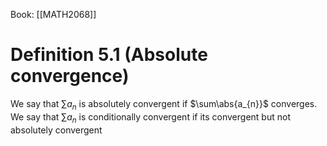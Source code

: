 Book: [[MATH2068]]
# Definition 5.1 (Absolute convergence)
We say that $\sum a_{n}$ is absolutely convergent if $\sum\abs{a_{n}}$ converges.
We say that $\sum a_{n}$ is conditionally convergent if its convergent but not absolutely convergent